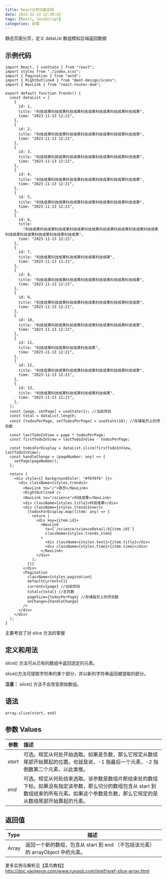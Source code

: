 ```yaml
---
title: React分页功能实现
date: 2023-11-13 22:38:43
tags: [React, JavaScript]
categories: 前端
---
```


静态页面分页，定义 dataList 数组模拟后端返回数据

## 示例代码

```tsx
import React, { useState } from "react";
import styles from "./index.scss";
import { Pagination } from "antd";
import { RightOutlined } from "@ant-design/icons";
import { NavLink } from "react-router-dom";

export default function Trends() {
  const dataList = [
    {
      id: 1,
      title: "科技成果科技成果科技成果科技成果科技成果科技成果科技成果",
      time: "2023-11-13 12:21",
    },
    {
      id: 2,
      title: "科技成果科技成果科技成果科技成果科技成果科技成果科技成果",
      time: "2023-11-13 12:21",
    },
    {
      id: 3,
      title: "科技成果科技成果科技成果科技成果科技成果科技成果科技成果",
      time: "2023-11-13 12:21",
    },
    {
      id: 4,
      title: "科技成果科技成果科技成果科技成果科技成果科技成果科技成果",
      time: "2023-11-13 12:21",
    },
    {
      id: 5,
      title: "科技成果科技成果科技成果科技成果科技成果科技成果科技成果",
      time: "2023-11-13 12:21",
    },
    {
      id: 6,
      title:
        "科技成果科技成果科技成果科技成果科技成果科技成果科技成果科技成果科技成果科技成果科技成果科技成果科技成果科技成果",
      time: "2023-11-13 12:21",
    },
    {
      id: 7,
      title: "科技成果科技成果科技成果科技成果科技成果",
      time: "2023-11-13 12:21",
    },
    {
      id: 8,
      title: "科技成果科技成果科技成果科技成果科技成果科技成果科技成果",
      time: "2023-11-13 12:21",
    },
    {
      id: 9,
      title: "科技成果科技成果科技成果科技成果科技成果科技成果科技成果",
      time: "2023-11-13 12:21",
    },
    {
      id: 10,
      title: "科技成果科技成果科技成果科技成果科技成果科技成果科技成果",
      time: "2023-11-13 12:21",
    },
    {
      id: 11,
      title: "科技成果科技成果科技成果科技成果",
      time: "2023-11-13 12:21",
    },
    {
      id: 12,
      title: "科技成果科技成果科技成果科技成果科技成果科技成果科技成果",
      time: "2023-11-13 12:21",
    },
    {
      id: 13,
      title: "科技成果科技成果科技成果科技成果科技成果",
      time: "2023-11-13 12:21",
    },
  ];
  const [page, setPage] = useState(1); //当前页码
  const total = dataList.length;
  const [todosPerPage, setTodosPerPage] = useState(10); //存储每页上的项目数

  const lastTodoInView = page * todosPerPage;
  const firstTodoInView = lastTodoInView - todosPerPage;

  const todosForDisplay = dataList.slice(firstTodoInView, lastTodoInView);
  const handleChange = (pageNumber: any) => {
    setPage(pageNumber);
  };

  return (
    <div style={{ backgroundColor: "#f6f6f6" }}>
      <div className={styles.trends}>
        <NavLink to="/">首页</NavLink>
        <RightOutlined />
        <NavLink to="/science">科技成果</NavLink>
        <div className={styles.title}>科技成果</div>
        <div className={styles.trendsInner}>
          {todosForDisplay.map((item: any) => {
            return (
              <div key={item.id}>
                <NavLink
                  to={`/science/scienceDetail/${item.id}`}
                  className={styles.trends_item}
                >
                  <div className={styles.text}>{item.title}</div>
                  <div className={styles.time}>{item.time}</div>
                </NavLink>
              </div>
            );
          })}
        </div>
        <Pagination
          className={styles.pagination}
          defaultCurrent={1}
          current={page} //当前页码
          total={total} //总页数
          pageSize={todosPerPage} //存储每页上的项目数
          onChange={handleChange}
        />
      </div>
    </div>
  );
}
```

主要考验了对 slice 方法的掌握

## 定义和用法

slice() 方法可从已有的数组中返回选定的元素。

slice()方法可提取字符串的某个部分，并以新的字符串返回被提取的部分。

**注意：** slice() 方法不会改变原始数组。

## 语法

`array.slice(start, end)`

## 参数 Values

| 参数    | 描述                                                                                                                                                                                          |
| ------- | :-------------------------------------------------------------------------------------------------------------------------------------------------------------------------------------------- |
| _start_ | 可选。规定从何处开始选取。如果是负数，那么它规定从数组尾部开始算起的位置。也就是说，-1 指最后一个元素，-2 指倒数第二个元素，以此类推。                                                        |
| _end_   | 可选。规定从何处结束选取。该参数是数组片断结束处的数组下标。如果没有指定该参数，那么切分的数组包含从 start 到数组结束的所有元素。如果这个参数是负数，那么它规定的是从数组尾部开始算起的元素。 |

## 返回值

| Type  | 描述                                                                            |
| :---- | ------------------------------------------------------------------------------- |
| Array | 返回一个新的数组，包含从 start 到 end （不包括该元素）的 arrayObject 中的元素。 |

更多实例与解析见【菜鸟教程】
http://doc.yaojieyun.com/www.runoob.com/jsref/jsref-slice-array.html
